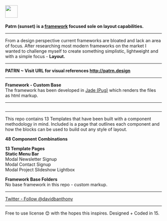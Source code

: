 # <a href="http://patrn.design/" target="_blank"><img src="http://patrn.design/patrn-sunset/html/images/logo.svg" height="40" alt=""></a>

<p><b>Patrn (sunset) is a <a href="https://en.wikipedia.org/wiki/CSS_frameworks" target="_blank">framework</a> focused sole on layout capabilities.</b></p>

<hr>

<p>From a design perspective current frameworks are bloated and lack an area of focus. After researching most modern frameworks on the market I wanted to challenge myself to create something simplistic, lightweight and with a simple focus - <b>Layout.</b></p>

<hr>

<b>PATRN ~ Visit URL for visual references http://patrn.design</b>

<hr>

<p><b>Framework - Custom Base</b><br>The framework has been developed in <a href="https://pugjs.org/api/getting-started.html" target="_blank">Jade (Pug)</a> which renders the files as html markup.</p>

<hr>

<a href="http://patrn.design" target="_blank"><img src="http://patrn.design/patrn-sunset/html/images/_design/Angle.png" alt=""></a>

<hr>

<p>This repo contains 13 Templates that have been built with a component methodology in mind. Included is a page that outlines each component and how the blocks can be used to build out any style of layout.</p>

<p><b>48 Component Combinations</b><br>
<a href="http://patrn.design" target="_blank"><img src="http://patrn.design/patrn-sunset/html/images/_design/Angle2.png" alt=""></a>

<p><b>13 Template Pages</b><br>
<b>Static Menu Bar</b><br>
Modal Newsletter Signup<br>
Modal Contact Signup<br>
Modal Project Slideshow Lightbox</p>

<p><b>Framework Base Folders</b><br>
No base framework in this repo - custom markup.</p>

<hr>

<a href="https://twitter.com/davidbanthony" class="twitter-follow-button" data-show-count="false">Twitter - Follow @davidbanthony</a>

<hr>

<p>Free to use license 😊  with the hopes this inspires. Designed + Coded in 15.</p>
